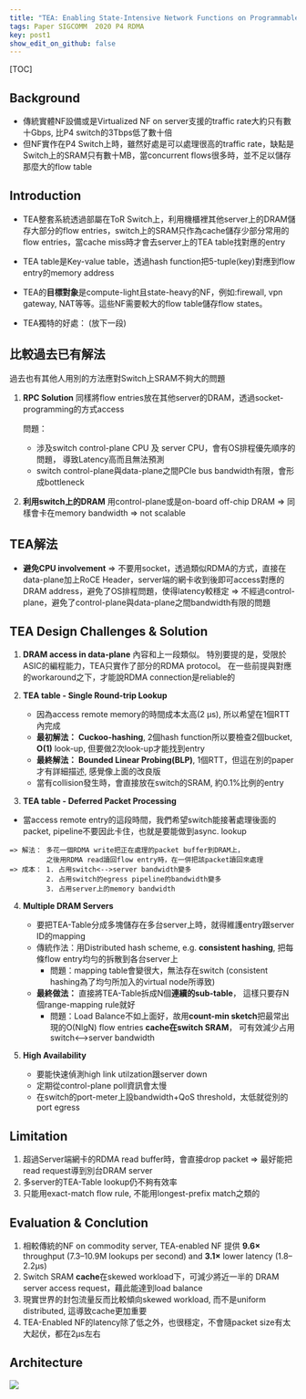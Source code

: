 ```yaml
---
title: "TEA: Enabling State-Intensive Network Functions on Programmable Switches"
tags: Paper SIGCOMM  2020 P4 RDMA
key: post1
show_edit_on_github: false
---
```



[TOC]

## Background
*  傳統實體NF設備或是Virtualized NF on server支援的traffic rate大約只有數十Gbps, 比P4 switch的3Tbps低了數十倍
*  但NF實作在P4 Switch上時，雖然好處是可以處理很高的traffic rate，缺點是Switch上的SRAM只有數十MB，當concurrent flows很多時，並不足以儲存那麼大的flow table


## Introduction
*   TEA整套系統透過部屬在ToR Switch上，利用機櫃裡其他server上的DRAM儲存大部分的flow entries，switch上的SRAM只作為cache儲存少部分常用的flow entries，當cache miss時才會去server上的TEA table找對應的entry

*   TEA table是Key-value table，透過hash function把5-tuple(key)對應到flow entry的memory address

*   TEA的**目標對象**是compute-light且state-heavy的NF，例如:firewall, vpn gateway, NAT等等。這些NF需要較大的flow table儲存flow states。

*   TEA獨特的好處： (放下一段)

## 比較過去已有解法
過去也有其他人用別的方法應對Switch上SRAM不夠大的問題
1. **RPC Solution**
    同樣將flow entries放在其他server的DRAM，透過socket-programming的方式access
   
   問題： 
    *    涉及switch control-plane CPU 及 server CPU，會有OS排程優先順序的問題，
    導致Latency高而且無法預測
    *    switch control-plane與data-plane之間PCIe bus bandwidth有限，會形成bottleneck
 
2. **利用switch上的DRAM**
用control-plane或是on-board off-chip DRAM
=> 同樣會卡在memory bandwidth
=> not scalable

## TEA解法
* **避免CPU involvement** 
    => 不要用socket，透過類似RDMA的方式，直接在data-plane加上RoCE Header，server端的網卡收到後即可access對應的DRAM address，避免了OS排程問題，使得latency較穩定
    => 不經過control-plane，避免了control-plane與data-plane之間bandwidth有限的問題
    
## TEA Design Challenges & Solution
1. **DRAM access in data-plane**
    內容和上一段類似。
    特別要提的是，受限於ASIC的編程能力，TEA只實作了部分的RDMA protocol。
    在一些前提與對應的workaround之下，才能說RDMA connection是reliable的

2. **TEA table - Single Round-trip Lookup**
    * 因為access remote memory的時間成本太高(2 µs), 所以希望在1個RTT內完成
    * **最初解法： Cuckoo-hashing**, 2個hash function所以要檢查2個bucket, **O(1)** look-up, 但要做2次look-up才能找到entry
    * **最終解法： Bounded Linear Probing(BLP)**, 1個RTT，但這在別的paper才有詳細描述, 感覺像上面的改良版
    *    當有collision發生時，會直接放在switch的SRAM, 約0.1%比例的entry
    
3. **TEA table - Deferred Packet Processing**
*    當access remote entry的這段時間，我們希望switch能接著處理後面的packet, pipeline不要因此卡住，也就是要能做到async. lookup

    => 解法： 多花一個RDMA write把正在處理的packet buffer到DRAM上，
             之後用RDMA read讀回flow entry時，在一併把該packet讀回來處理
    => 成本： 1. 占用switch<-->server bandwidth變多
             2. 占用switch的egress pipeline的bandwidth變多
             3. 占用server上的memory bandwidth
        
4. **Multiple DRAM Servers**
    *  要把TEA-Table分成多塊儲存在多台server上時，就得維護entry跟server ID的mapping
    *  傳統作法：用Distributed hash scheme, e.g. **consistent hashing**, 把每條flow entry均勻的拆散到各台server上
        *  問題：mapping table會變很大，無法存在switch (consistent hashing為了均勻所加入的virtual node所導致)
    *  **最終做法：** 直接將TEA-Table拆成N個**連續的sub-table**， 這樣只要存N個range-mapping rule就好
        *  問題：Load Balance不如上面好，故用**count-min sketch**把最常出現的O(NlgN) flow entries **cache在switch SRAM**， 可有效減少占用switch<-->server bandwidth

5. **High Availability**
    * 要能快速偵測high link utilzation跟server down
    * 定期從control-plane poll資訊會太慢
    * 在switch的port-meter上設bandwidth+QoS threshold，太低就從別的port egress


## Limitation
1. 超過Server端網卡的RDMA read buffer時，會直接drop packet
    => 最好能把read request導到別台DRAM server
2. 多server的TEA-Table lookup仍不夠有效率
3. 只能用exact-match flow rule, 不能用longest-prefix match之類的

## Evaluation & Conclution
1. 相較傳統的NF on commodity server, TEA-enabled NF 提供 **9.6×** throughput (7.3–10.9M lookups per second) and **3.1×** lower latency (1.8–2.2μs)
2. Switch SRAM **cache**在skewed workload下，可減少將近一半的 DRAM server access request，藉此能達到load balance
3. 現實世界的封包流量反而比較傾向skewed workload, 而不是uniform distributed, 這導致cache更加重要
4. TEA-Enabled NF的latency除了低之外，也很穩定，不會隨packet size有太大起伏，都在2μs左右


## Architecture
![](https://i.imgur.com/caYOQjW.png)